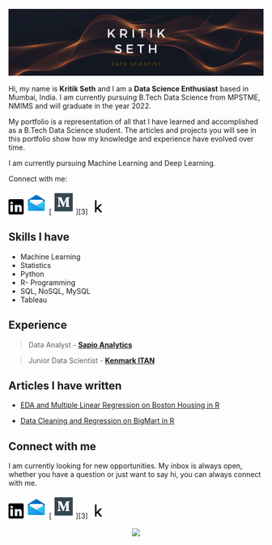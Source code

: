 ![Kritik Seth](https://github.com/kritikseth/kritikseth/blob/master/assets/images/Banner.jpg)

[1.1]: https://github.com/kritikseth/kritikseth/blob/master/assets/icons/linkedin.png (linkedin)
[2.1]: https://github.com/kritikseth/kritikseth/blob/master/assets/icons/email.png (mail)
[3.1]: https://github.com/kritikseth/kritikseth/blob/master/assets/icons/medium.png (medium)
[4.1]: https://github.com/kritikseth/kritikseth/blob/master/assets/icons/kaggle.png (kaggle)

[1]: https://www.linkedin.com/in/kritikseth
[2]: mailto:sethkritik@gmail.com
[4]: https://medium.com/@kritikseth
[5]: https://www.kaggle.com/kritikseth

Hi, my name is **Kritik Seth** and I am a **Data Science Enthusiast** based in Mumbai, India. I am currently pursuing B.Tech Data Science from MPSTME, NMIMS and will graduate in the year 2022.

My portfolio is a representation of all that I have learned and accomplished as a B.Tech Data Science student. The articles and projects you will see in this portfolio show how my knowledge and experience have evolved over time.

I am currently pursuing Machine Learning and Deep Learning.

Connect with me:

[![linkedin kritikseth][1.1]][1]
[![mail kritikseth][2.1]][2]
[![medium kritikseth][3.1]][3]
[![kaggle kritikseth][4.1]][4]

<!-- ---- -->


## Skills I have

* Machine Learning
* Statistics
* Python
* R- Programming
* SQL, NoSQL, MySQL
* Tableau

## Experience

> Data Analyst - [**Sapio Analytics**](https://www.sapioanalytics.com)

> Junior Data Scientist - [**Kenmark ITAN**](https://kenmarkitan.com/home)


## Articles I have written

- [EDA and Multiple Linear Regression on Boston Housing in R](https://medium.com/analytics-vidhya/eda-and-multiple-linear-regression-on-boston-housing-in-r-270f858dc7b)

- [Data Cleaning and Regression on BigMart in R](https://medium.com/analytics-vidhya/data-cleaning-and-regression-on-bigmart-in-r-3774990556b9)


## Connect with me

I am currently looking for new opportunities. My inbox is always open, whether you have a question or just want to say hi, you can always connect with me.

[![linkedin kritikseth][1.1]][1]
[![mail kritikseth][2.1]][2]
[![medium kritikseth][3.1]][3]
[![kaggle kritikseth][4.1]][4]

<!-- section - social media icons -->

<p align='center'>
  <img align='center' src="https://visitor-badge.glitch.me/badge?page_id=ombharatiya.visitor-badge">
<p/>
